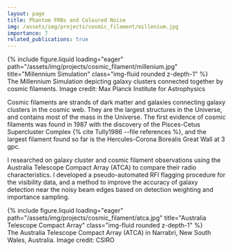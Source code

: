 ```yaml
---
layout: page
title: Phantom FRBs and Coloured Noise
img: /assets/img/projects/cosmic_filament/millenium.jpg
importance: 7
related_publications: true
---
```


<div class="row">
    <div class="col-sm mt-3 mt-md-0">
        {% include figure.liquid loading="eager" path="/assets/img/projects/cosmic_filament/millenium.jpg" title="Millennium Simulation" class="img-fluid rounded z-depth-1" %}
    </div>
</div>
<div class="caption">
    The Millennium Simulation depicting galaxy clusters connected together by cosmic filaments. Image credit: Max Planck Institute for Astrophysics
</div>

Cosmic filaments are strands of dark matter and galaxies connecting galaxy clusters in the cosmic web. They are the largest structures in the Universe, and contains most of the mass in the Universe. The first evidence of cosmic filaments was found in 1987 with the discovery of the Pisces-Cetus Supercluster Complex {% cite Tully1986 --file references %}, and the largest filament found so far is the Hercules-Corona Borealis Great Wall at 3 gpc.

I researched on galaxy cluster and cosmic filament observations using the Australia Telescope Compact Array (ATCA) to compare their radio characteristics. I developed a pseudo-automated RFI flagging procedure for the visibility data, and a method to improve the accuracy of galaxy detection near the noisy beam edges based on detection weighting and importance sampling.

<div class="row">
    <div class="col-sm mt-3 mt-md-0">
        {% include figure.liquid loading="eager" path="/assets/img/projects/cosmic_filament/atca.jpg" title="Australia Telescope Compact Array" class="img-fluid rounded z-depth-1" %}
    </div>
</div>
<div class="caption">
    The Australia Telescope Compact Array (ATCA) in Narrabri, New South Wales, Australia. Image credit: CSIRO
</div>

